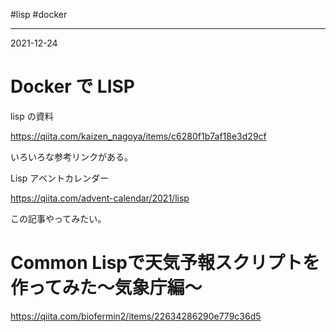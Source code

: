 #lisp #docker 

---
2021-12-24

# Docker で LISP

lisp の資料

https://qiita.com/kaizen_nagoya/items/c6280f1b7af18e3d29cf

いろいろな参考リンクがある。



Lisp アベントカレンダー

https://qiita.com/advent-calendar/2021/lisp


この記事やってみたい。

# Common Lispで天気予報スクリプトを作ってみた〜気象庁編〜

https://qiita.com/biofermin2/items/22634286290e779c36d5

